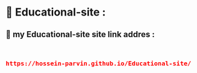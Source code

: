 <h1>📝 Educational-site  :</h1>
<h2> 🔗 my Educational-site site link addres :
</h2>
<div style="display:flex;justify-contect:center;" align=center>
<h3>

<pre style="color:red">https://hossein-parvin.github.io/Educational-site/</pre>
  </h3>
  
</div>
